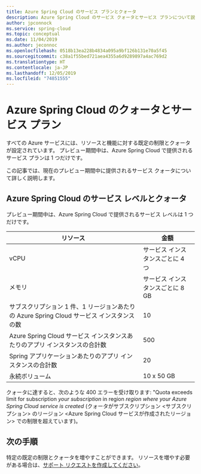 ```yaml
---
title: Azure Spring Cloud のサービス プランとクォータ
description: Azure Spring Cloud のサービス クォータとサービス プランについて説明します
author: jpconnock
ms.service: spring-cloud
ms.topic: conceptual
ms.date: 11/04/2019
ms.author: jeconnoc
ms.openlocfilehash: 0518b13ea228b4834a095a9bf126b131e70a5f45
ms.sourcegitcommit: c38a1f55bed721aea4355a6d9289897a4ac769d2
ms.translationtype: HT
ms.contentlocale: ja-JP
ms.lasthandoff: 12/05/2019
ms.locfileid: "74851555"
---
```

# <a name="quotas-and-service-plans-for-azure-spring-cloud"></a>Azure Spring Cloud のクォータとサービス プラン

すべての Azure サービスには、リソースと機能に対する既定の制限とクォータが設定されています。  プレビュー期間中は、Azure Spring Cloud で提供されるサービス プランは 1 つだけです。

この記事では、現在のプレビュー期間中に提供されるサービス クォータについて詳しく説明します。

## <a name="azure-spring-cloud-service-tiers-and-quotas"></a>Azure Spring Cloud のサービス レベルとクォータ

プレビュー期間中は、Azure Spring Cloud で提供されるサービス レベルは 1 つだけです。

リソース | 金額
------- | -------
vCPU | サービス インスタンスごとに 4 つ
メモリ | サービス インスタンスごとに 8 GB
サブスクリプション 1 件、1 リージョンあたりの Azure Spring Cloud サービス インスタンスの数 | 10
Azure Spring Cloud サービス インスタンスあたりのアプリ インスタンスの合計数 | 500
Spring アプリケーションあたりのアプリ インスタンスの合計数 | 20
永続ボリューム | 10 x 50 GB

クォータに達すると、次のような 400 エラーを受け取ります: "Quota exceeds limit for subscription *your subscription* in region *region where your Azure Spring Cloud service is created* (クォータがサブスクリプション <サブスクリプション> のリージョン <Azure Spring Cloud サービスが作成されたリージョン> での制限を超えています)。

## <a name="next-steps"></a>次の手順

特定の既定の制限とクォータを増やすことができます。 リソースを増やす必要がある場合は、[サポート リクエストを作成してください](https://docs.microsoft.com/azure/azure-supportability/how-to-create-azure-support-request)。
